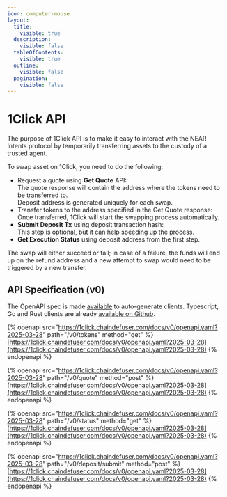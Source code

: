 ```yaml
---
icon: computer-mouse
layout:
  title:
    visible: true
  description:
    visible: false
  tableOfContents:
    visible: true
  outline:
    visible: false
  pagination:
    visible: false
---
```


# 1Click API

The purpose of 1Click API is to make it easy to interact with the NEAR Intents protocol by temporarily transferring assets to the custody of a trusted agent.

To swap asset on 1Click, you need to do the following:

* Request a quote using **Get Quote** API:\
  The quote response will contain the address where the tokens need to be transferred to.\
  Deposit address is generated uniquely for each swap.
* Transfer tokens to the address specified in the Get Quote response:\
  Once transferred, 1Click will start the swapping process automatically.
* **Submit Deposit Tx** using deposit transaction hash:\
  This step is optional, but it can help speeding up the process.
* **Get Execution Status** using deposit address from the first step.

The swap will either succeed or fail; in case of a failure, the funds will end up on the refund address and a new attempt to swap would need to be triggered by a new transfer.

## API Specification (v0)

The OpenAPI spec is made [available](https://1click.chaindefuser.com/docs/v0/openapi.yaml) to auto-generate clients. Typescript, Go and Rust clients are already [available on Github](https://github.com/defuse-protocol/).

{% openapi src="https://1click.chaindefuser.com/docs/v0/openapi.yaml?2025-03-28" path="/v0/tokens" method="get" %}
[https://1click.chaindefuser.com/docs/v0/openapi.yaml?2025-03-28](https://1click.chaindefuser.com/docs/v0/openapi.yaml?2025-03-28)
{% endopenapi %}

{% openapi src="https://1click.chaindefuser.com/docs/v0/openapi.yaml?2025-03-28" path="/v0/quote" method="post" %}
[https://1click.chaindefuser.com/docs/v0/openapi.yaml?2025-03-28](https://1click.chaindefuser.com/docs/v0/openapi.yaml?2025-03-28)
{% endopenapi %}

{% openapi src="https://1click.chaindefuser.com/docs/v0/openapi.yaml?2025-03-28" path="/v0/status" method="get" %}
[https://1click.chaindefuser.com/docs/v0/openapi.yaml?2025-03-28](https://1click.chaindefuser.com/docs/v0/openapi.yaml?2025-03-28)
{% endopenapi %}

{% openapi src="https://1click.chaindefuser.com/docs/v0/openapi.yaml?2025-03-28" path="/v0/deposit/submit" method="post" %}
[https://1click.chaindefuser.com/docs/v0/openapi.yaml?2025-03-28](https://1click.chaindefuser.com/docs/v0/openapi.yaml?2025-03-28)
{% endopenapi %}
